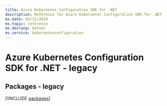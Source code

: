 ```yaml
---
title: Azure Kubernetes Configuration SDK for .NET
description: Reference for Azure Kubernetes Configuration SDK for .NET
ms.date: 03/12/2024
ms.topic: reference
ms.devlang: dotnet
ms.service: kubernetesconfiguration
---
```

# Azure Kubernetes Configuration SDK for .NET - legacy
## Packages - legacy
[!INCLUDE [packages](kubernetes-configuration-index.md)]